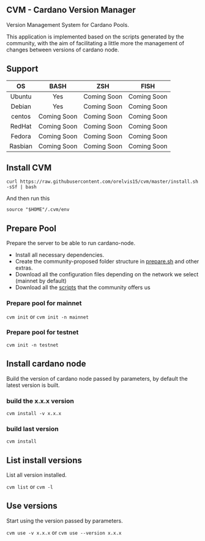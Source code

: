## CVM - Cardano Version Manager

Version Management System for Cardano Pools.

This application is implemented based on the scripts generated by the community, with the aim of facilitating a little more the management of changes between versions of cardano node.

## Support

|   OS    |    BASH     |     ZSH     |    FISH     |
|:-------:|:-----------:|:-----------:|:-----------:|
| Ubuntu  |     Yes     | Coming Soon | Coming Soon |
| Debian  |     Yes     | Coming Soon | Coming Soon |
| centos  | Coming Soon | Coming Soon | Coming Soon |
| RedHat  | Coming Soon | Coming Soon | Coming Soon |
| Fedora  | Coming Soon | Coming Soon | Coming Soon |
| Rasbian | Coming Soon | Coming Soon | Coming Soon |

## Install CVM

```
curl https://raw.githubusercontent.com/orelvis15/cvm/master/install.sh -sSf | bash
```

And then run this

```
source "$HOME"/.cvm/env
```
## Prepare Pool

Prepare the server to be able to run cardano-node.

* Install all necessary dependencies.
* Create the community-proposed folder structure in [prepare.sh](https://github.com/cardano-community/guild-operators/blob/alpha/scripts/cnode-helper-scripts/prereqs.sh#L427) and other extras.
* Download all the configuration files depending on the network we select (mainnet by default)
* Download all the [scripts](https://github.com/cardano-community/guild-operators/tree/alpha/scripts/cnode-helper-scripts) that the community offers us

### Prepare pool for mainnet

`cvm init`
or
`cvm init -n mainnet`

### Prepare pool for testnet

`cvm init -n testnet`

## Install cardano node

Build the version of cardano node passed by parameters, by default the latest version is built.

### build the x.x.x version

`
cvm install -v x.x.x
`

### build last version

`
cvm install
`

## List install versions

List all version installed.

`
cvm list
`
or
`
cvm -l
`

## Use versions

Start using the version passed by parameters.

`
cvm use -v x.x.x
`
or
`
cvm use --version x.x.x
`